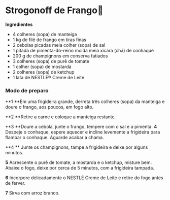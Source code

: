 # Strogonoff de Frango:chicken:



**Ingredientes**

- 4 colheres (sopa) de manteiga
-  1 kg de filé de frango em tiras finas
- 2 cebolas picadas meia colher (sopa) de sal
- 1 pitada de pimenta-do-reino moída
  meia xícara (chá) de conhaque
- 200 g de champignons em conserva fatiados
- 3 colheres (sopa) de purê de tomate
- 1 colher (sopa) de mostarda
- 2 colheres (sopa) de ketchup
- 1 lata de NESTLÉ® Creme de Leite

### Modo de preparo

 **1 **Em uma frigideira grande, derreta três colheres (sopa) da manteiga e doure o frango, aos poucos, em fogo alto.

**2 **Retire a carne e coloque a manteiga restante.

**3 **Doure a cebola, junte o frango, tempere com o sal e a pimenta. **4** Despeje o conhaque, espere aquecer e incline levemente a frigideira para flambar o conhaque. Aguarde acabar a chama.

**4 ** Junte os champignons, tampe a frigideira e deixe por alguns minutos.

**5** Acrescente o purê de tomate, a mostarda e o ketchup, misture bem. Abaixe o fogo, deixe por cerca de 5 minutos, com a frigideira tampada.

**6** Incorpore delicadamente o NESTLÉ Creme de Leite e retire do fogo antes de ferver.

**7** Sirva com arroz branco.



